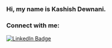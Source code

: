 ### Hi, my name is Kashish Dewnani.

### Connect with me:

<div id="badges">
  <a href="your-linkedin-URL">
    <img src="https://img.shields.io/badge/LinkedIn-blue?style=for-the-badge&logo=linkedin&logoColor=white" alt="LinkedIn Badge"/>
  </a>
 </div>

<br />
<br />

[linkedin]: https://www.linkedin.com/in/kashishdewnani/
